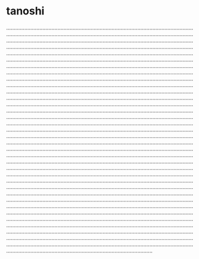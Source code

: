 # tanoshi
.....................................................................................................................................................................................................................................................................................................................................................................................................................................................................................................................................................................................................................................................................................................................................................................................................................................................................................................................................................................................................................................................................................................................................................................................................................................................................................................................................................................................................................................................................................................................................................................................................................................................................................................................................................................................................................................................................................................................................................................................................................................................................................................................................................................................................................................................................................................................................................................................................................................................................................................................................................................................................................................................................................................................................................................................................................................................................................................................................................................................................................................................................................................................................................................................................................................................................................................................................................................................................................................................................................................................................................................................................................................................................................................................................................................................................................................................................................................................................................................................................................................................................................................................................................................................................................................................................................................................................................................................................................................................................................................................................................................................................................